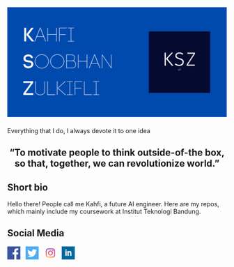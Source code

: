 ## ![kahfizulkifli's header](https://github.com/kahfizulkifli/kahfizulkifli/blob/main/images/KAHFI%20SOOBHAN%20ZULKIFLI.png)
<!--
Banner
Brief description
Social Media Links
-->

<p> Everything that I do, I always devote it to one idea </p>
<h2 align="center"> “To motivate people to think outside-of-the box, so that, together, we can revolutionize world.” </h2>


<h2> Short bio </h2>
<p align = "left" > Hello there! People call me Kahfi, a future AI engineer. Here are my repos, which mainly include my coursework at Institut Teknologi Bandung. </p> 

## Social Media
<a href="https://facebook.com/kahfi.zulkifli"><img height="30" src="https://github.com/kahfizulkifli/kahfizulkifli/blob/main/images/fb.png"></a>&nbsp;&nbsp;
<a href="https://twitter.com/sbhnkahfi"><img height="30" src="https://github.com/kahfizulkifli/kahfizulkifli/blob/main/images/twitter.png"></a>&nbsp;&nbsp;
<a href="https://instagram.com/ksz002"><img height="30" src="https://github.com/kahfizulkifli/kahfizulkifli/blob/main/images/instagram-logo-png-transparent-0.png"></a>&nbsp;&nbsp;
<a href="https://www.linkedin.com/in/kahfizulkifli/"><img height="30" src="https://github.com/kahfizulkifli/kahfizulkifli/blob/main/images/LinkedIn-Logo.png"></a>
